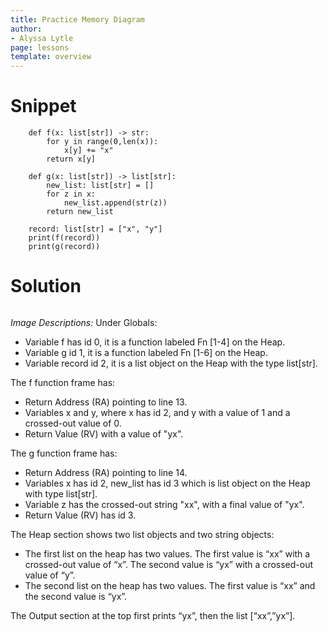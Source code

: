 ```yaml
---
title: Practice Memory Diagram
author:
- Alyssa Lytle
page: lessons
template: overview
---
```


# Snippet

```
    def f(x: list[str]) -> str:
        for y in range(0,len(x)):
            x[y] += "x"
        return x[y]

    def g(x: list[str]) -> list[str]:
        new_list: list[str] = []
        for z in x:
            new_list.append(str(z))
        return new_list

    record: list[str] = ["x", "y"]
    print(f(record))
    print(g(record))
```

# Solution

<img class="img-fluid" src="/static/practice-mem-diagrams/lists-02-sol.jpg" alt=""/>


<!-- * Note that for this solution, we did not represent the `range()` function on the heap! We instead just represented `y` as a variable on the stack that gets updated. If you chose to include a "range" object to the heap, we wouldn't take points off, but we are really just looking for the value of `y`!

<img class="img-fluid" src="/static/assets/f23/lists00-sol.png" alt=""  /> --->

*Image Descriptions:*
Under Globals:
* Variable f has id 0, it is a function labeled Fn [1-4] on the Heap.
* Variable g id 1, it is a function labeled Fn [1-6] on the Heap.
* Variable record id 2, it is a list object on the Heap with the type list[str].

The f function frame has:
* Return Address (RA) pointing to line 13.
* Variables x and y, where x has id 2, and y with a value of 1 and a crossed-out value of 0.
* Return Value (RV) with a value of "yx".

The g function frame has:
* Return Address (RA) pointing to line 14.
* Variables x has id 2, new_list has id 3 which is list object on the Heap with type list[str].
* Variable z has the crossed-out string "xx", with a final value of "yx".
* Return Value (RV) has id 3.

The Heap section shows two list objects and two string objects:
* The first list on the heap has two values. The first value is “xx” with a crossed-out value of “x”. The second value is “yx” with a crossed-out value of “y”.
* The second list on the heap has two values. The first value is “xx” and the second value is “yx”.

The Output section at the top first prints “yx”, then the list [“xx”,”yx”]. 
